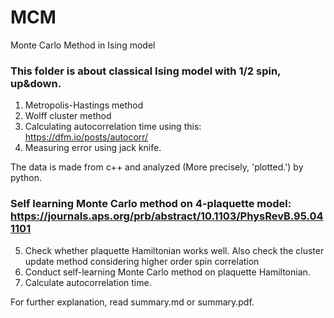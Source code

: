 # MCM
Monte Carlo Method in Ising model

### This folder is about classical Ising model with 1/2 spin, up&down.
1. Metropolis-Hastings method
2. Wolff cluster method
3. Calculating autocorrelation time using this: https://dfm.io/posts/autocorr/
4. Measuring error using jack knife.

The data is made from c++ and analyzed (More precisely, 'plotted.') by python.

### Self learning Monte Carlo method on 4-plaquette model: https://journals.aps.org/prb/abstract/10.1103/PhysRevB.95.041101
5. Check whether plaquette Hamiltonian works well. Also check the cluster update method considering higher order spin correlation
6. Conduct self-learning Monte Carlo method on plaquette Hamiltonian.
7. Calculate autocorrelation time.

For further explanation, read summary.md or summary.pdf.
